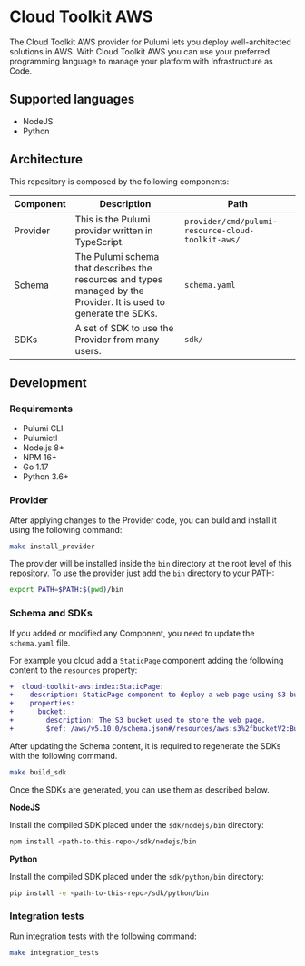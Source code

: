 # Cloud Toolkit AWS

The Cloud Toolkit AWS provider for Pulumi lets you deploy well-architected solutions in AWS. With Cloud Toolkit AWS you can use your preferred programming language to manage your platform with Infrastructure as Code.

## Supported languages

- NodeJS
- Python

## Architecture

This repository is composed by the following components:

| Component | Description | Path |
|---|---|---|
| Provider | This is the Pulumi provider written in TypeScript. | `provider/cmd/pulumi-resource-cloud-toolkit-aws/` |
| Schema | The Pulumi schema that describes the resources and types managed by the Provider. It is used to generate the SDKs. | `schema.yaml` |
| SDKs | A set of SDK to use the Provider from many users. | `sdk/` |

## Development

### Requirements

- Pulumi CLI
- Pulumictl
- Node.js 8+
- NPM 16+
- Go 1.17
- Python 3.6+

### Provider

After applying changes to the Provider code, you can build and install it using the following command:

```bash
make install_provider
```

The provider will be installed inside the `bin` directory at the root level of this repository. To use the provider just add the `bin` directory to your PATH:

```bash
export PATH=$PATH:$(pwd)/bin
```

### Schema and SDKs

If you added or modified any Component, you need to update the `schema.yaml` file.

For example you cloud add a `StaticPage` component adding the following content to the `resources` property:

```diff
+  cloud-toolkit-aws:index:StaticPage:
+    description: StaticPage component to deploy a web page using S3 bucket.
+    properties:
+      bucket:
+        description: The S3 bucket used to store the web page.
+        $ref: /aws/v5.10.0/schema.json#/resources/aws:s3%2fbucketV2:BucketV2
```

After updating the Schema content, it is required to regenerate the SDKs with the following command.

```bash
make build_sdk
```

Once the SDKs are generated, you can use them as described below.

__NodeJS__

Install the compiled SDK placed under the `sdk/nodejs/bin` directory:

```bash
npm install <path-to-this-repo>/sdk/nodejs/bin
```

__Python__

Install the compiled SDK placed under the `sdk/python/bin` directory:

```bash
pip install -e <path-to-this-repo>/sdk/python/bin
```

### Integration tests

Run integration tests with the following command:

```bash
make integration_tests
```
